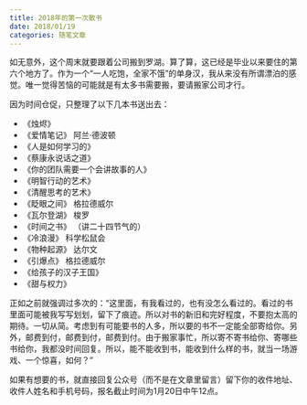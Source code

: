 ```yaml
---
title: 2018年的第一次散书
date: 2018/01/19
categories: 随笔文章
---
```


如无意外，这个周末就要跟着公司搬到罗湖。算了算，这已经是毕业以来要住的第六个地方了。作为一个“一人吃饱，全家不饿”的单身汉，我从来没有所谓漂泊的感觉。唯一觉得苦恼的可能就是有太多书需要搬，要请搬家公司才行。

<!-- more -->

因为时间仓促，只整理了以下几本书送出去：

- 《烛烬》
- 《爱情笔记》 阿兰·德波顿
- 《人是如何学习的》
- 《蔡康永说话之道》
- 《你的团队需要一个会讲故事的人》
- 《明智行动的艺术》
- 《清醒思考的艺术》
- 《眨眼之间》 格拉德威尔
- 《瓦尔登湖》 梭罗
- 《时间之书》 （讲二十四节气的）
- 《冷浪漫》 科学松鼠会
- 《物种起源》 达尔文
- 《引爆点》 格拉德威尔
- 《给孩子的汉子王国》
- 《甜与权力》

正如之前就强调过多次的：“这里面，有我看过的，也有没怎么看过的。看过的书里面可能被我写写划划，留下了痕迹。所以对书的新旧和完好程度，不要抱太高的期待。一切从简。考虑到有可能要书的人多，所以要的书不一定能全部寄给你。另外，邮费到付，邮费到付，邮费到付。由于搬家事忙，所以寄不寄书给你、寄哪些书给你，我都没时间回复。所以，能不能收到书，能收到什么样的书，就当一场游戏、一个惊喜，如何？”

如果有想要的书，就直接回复公众号（而不是在文章里留言）留下你的收件地址、收件人姓名和手机号码，报名截止时间为1月20日中午12点。
